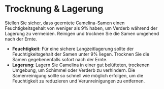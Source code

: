 # Trocknung & Lagerung

Stellen Sie sicher, dass geerntete Camelina-Samen einen Feuchtigkeitsgehalt von weniger als 9% haben, um Verderb während der Lagerung zu vermeiden. Reinigen und trocknen Sie die Samen umgehend nach der Ernte.

- **Feuchtigkeit**: Für eine sichere Langzeitlagerung sollte der Feuchtigkeitsgehalt der Samen unter 9% liegen. Trocknen Sie die Samen gegebenenfalls sofort nach der Ernte.
- **Lagerung**: Lagern Sie Camelina in einer gut belüfteten, trockenen Umgebung, um Schimmel oder Verderb zu verhindern. Die Samenreinigung sollte so schnell wie möglich erfolgen, um die Feuchtigkeit zu reduzieren und Verunreinigungen zu entfernen.